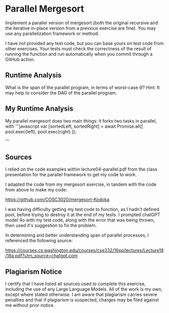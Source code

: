 # Parallel Mergesort

Implement a parallel version of mergesort (both the original recursive and the
iterative in-place version from a previous exercise are fine). You may use any
parallelization framework or method.

I have not provided any test code, but you can base yours on test code from
other exercises. Your tests must check the correctness of the result of running
the function and run automatically when you commit through a GitHub action.

## Runtime Analysis

What is the span of the parallel program, in terms of worst-case $\Theta$? Hint:
It may help to consider the DAG of the parallel program.

## My Runtime Analysis

My parallel mergesort does two main things: it forks two tasks in parallel,
with
'''javascript
var [sortedLeft, sortedRight] = await Promise.all([
    pool.exec(left),
    pool.exec(right)
]);

'''

## Sources

I relied on the code examples within lecture04-parallel.pdf from the class
presentation for the parallel framework to get my code to work.  

I adapted the code from my mergesort exercise, in tandem with the code from
above to make my code:  

https://github.com/COSC3020/mergesort-Kodoka  

I was having difficulty getting my test code to function, as I hadn't defined
pool, before trying to destroy it at the end of my tests. I prompted chatGPT
model 4o with my test code, along with the error that was being thrown, then
used it's suggestion to fix the problem.  

In determining and better understanding span of parallel processes, I
referenced the following source:  

https://courses.cs.washington.edu/courses/cse332/16sp/lectures/Lecture18/18a.pdf?utm_source=chatgpt.com  

## Plagiarism Notice

I certify that I have listed all sources used to complete this exercise, including the use of any Large Language Models. All of the work is my own, except where stated otherwise. I am aware that plagiarism carries severe penalties and that if plagiarism is suspected, charges may be filed against me without prior notice.

